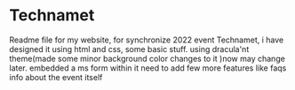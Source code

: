 # Technamet 
Readme file for my website, for synchronize 2022 event Technamet, i have designed it using html and css, some basic stuff. 
using dracula'nt theme(made some minor background color changes to it )now may change later. 
embedded a ms form within it need to add few more features like faqs info about the event itself 